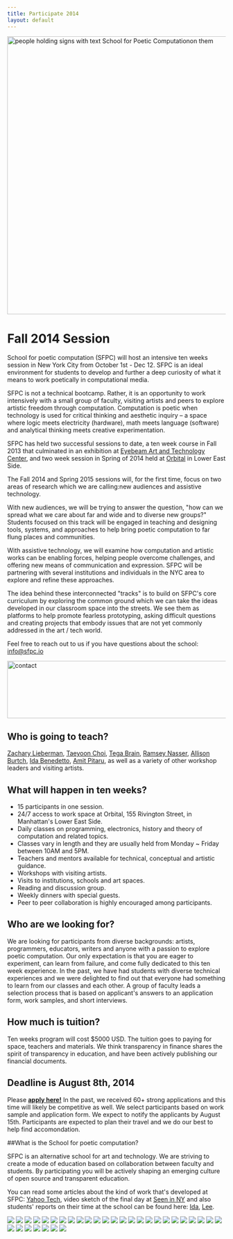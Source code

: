 ```yaml
---
title: Participate 2014
layout: default
---
```


<img src="../img/SPCPicket.jpg" alt="people holding signs with text School for Poetic Computationon them" width="640">

# Fall 2014 Session

School for poetic computation (SFPC) will host an intensive ten weeks session in New York City from October 1st - Dec 12. SFPC is an ideal environment for students to develop and further a deep curiosity of what it means to work poetically in computational media.

SFPC is not a technical bootcamp. Rather, it is an opportunity to work intensively with a small group of faculty, visiting artists and peers to explore artistic freedom through computation. Computation is poetic when technology is used for critical thinking and aesthetic inquiry – a space where logic meets electricity (hardware), math meets language (software) and analytical thinking meets creative experimentation. 

SFPC has held two successful sessions to date, a ten week course in Fall 2013 that culminated in an exhibition at <a href="http://eyebeam.org/">Eyebeam Art and Technology Center</a>, and two week session in Spring of 2014 held at <a href="http://orbitalnyc.com/">Orbital</a> in Lower East Side. 

The Fall 2014 and Spring 2015 sessions will, for the first time, focus on two areas of research which we are calling:new audiences and assistive technology.   
 
With new audiences, we will be trying to answer the question, "how can we spread what we care about far and wide and to diverse new groups?" Students focused on this track will be engaged in teaching and designing tools, systems, and approaches to help bring poetic computation to far flung places and communities. 

With assistive technology, we will examine how computation and artistic works can be enabling forces, helping people overcome challenges, and offering new means of communication and expression. SFPC will be partnering with several institutions and individuals in the NYC area to explore and refine these approaches. 

The idea behind these interconnected "tracks" is to build on SFPC's core curriculum by exploring the common ground which we can take the ideas developed in our classroom space into the streets. We see them as platforms to help promote fearless prototyping, asking difficult questions and creating projects that embody issues that are not yet commonly addressed in the art / tech world.
 
Feel free to reach out to us if you have questions about the school: info@sfpc.io 

<img src="https://farm3.staticflickr.com/2910/14705490563_f740792bbd_z.jpg" width="640" height="132" alt="contact"> 

## Who is going to teach?

<a href="http://thesystemis.com/">Zachary Lieberman</a>, <a href="http://taeyoonchoi.com">Taeyoon Choi</a>, <a href="http://tegabrain.com">Tega Brain</a>, <a href="http://nas.sr/">Ramsey Nasser</a>, <a href="http://www.allisonburtch.net/">Allison Burtch</a>, <a href="http://uncommonplaces.com/">Ida Benedetto</a>, <a href="http://www.pitaru.com">Amit Pitaru</a>, as well as a variety of other workshop leaders and visiting artists.  

## What will happen in ten weeks?

* 15 participants in one session. 
* 24/7 access to work space at Orbital, 155 Rivington Street, in Manhattan's Lower East Side.
* Daily classes on programming, electronics, history and theory of computation and related topics.
* Classes vary in length and they are usually held from Monday ~ Friday between 10AM and 5PM. 
* Teachers and mentors available for technical, conceptual and artistic guidance.
* Workshops with visiting artists. 
* Visits to institutions, schools and art spaces.  
* Reading and discussion group.
* Weekly dinners with special guests. 
* Peer to peer collaboration is highly encouraged among participants.

## Who are we looking for?

We are looking for participants from diverse backgrounds: artists, programmers, educators, writers and anyone with a passion to explore poetic computation. Our only expectation is that you are eager to experiment, can learn from failure, and come fully dedicated to this ten week experience.
In the past, we have had students with diverse technical experiences and we were delighted to find out that everyone had something to learn from our classes and each other. A group of faculty leads a selection process that is based on applicant's answers to an application form, work samples, and short interviews. 

## How much is tuition?

Ten weeks program will cost $5000 USD. The tuition goes to paying for space, teachers and materials. We think transparency in finance shares the spirit of transparency in education, and have been actively publishing our financial documents.  

## Deadline is August 8th, 2014

Please <a href="https://docs.google.com/forms/d/1qKQj3CJ9_TVD7iQjLaRyljEAIMMmI1pdDFfK2Bdtziw/viewform?pli=1"> **apply here!**</a> In the past, we received 60+ strong applications and this time will likely be competitive as well. We select participants based on work sample and application form. We expect to notify the applicants by August 15th. Participants are expected to plan their travel and we do our best to help find accomondation.

##What is the School for poetic computation?

SFPC is an alternative school for art and technology. We are striving to create a mode of education based on collaboration between faculty and students. By participating you will be actively shaping an emerging culture of open source and transparent education. 

You can read some articles about the kind of work that's developed at SFPC: <a href="https://www.yahoo.com/tech/what-does-poetic-computation-look-like-here-are-six-88665797019.html">Yahoo Tech</a>, video sketch of the final day at <a href="https://vialogues.com/vialogues/play/14021"> Seen in NY</a> and also students' reports on their time at the school can be found here: <a href="http://uncommonplaces.com/2014/06/school-poetic-computation/">Ida</a>, <a href="http://www.thehacktory.org/the-school-for-poetic-computation/">Lee</a>.

<img src="../img/slideshow/10294100174_6e384c2cc9_o.jpg" />
<img src="../img/slideshow/10294117814_4afc45eed7_o.jpg" />
<img src="../img/slideshow/10294204386_e26bd5b401_o.jpg" />
<img src="../img/slideshow/10294593503_95c1e5e35f_o.jpg" />
<img src="../img/slideshow/10295143366_55f3c78027_o.jpg" />
<img src="../img/slideshow/10296039036_97ffc47f58_o.jpg" />
<img src="../img/slideshow/10296239455_0b651224a2_o.jpg" />
<img src="../img/slideshow/10933552824_7129c31680_o.jpg" />
<img src="../img/slideshow/10933602015_1b03ac3138_o.jpg" />
<img src="../img/slideshow/10933605686_99645d9d1c_o.jpg" />
<img src="../img/slideshow/10933606935_f1cf1d193d_o.jpg" />
<img src="../img/slideshow/10933632023_f87a4fa705_o.jpg" />
<img src="../img/slideshow/10933666386_2e0a2acfb6_o.jpg" />
<img src="../img/slideshow/10933876403_cef896810a_o.jpg" />
<img src="../img/slideshow/11107493835_b3308fa736_o.jpg" />
<img src="../img/slideshow/11107607306_625826c86f_o.jpg" />
<img src="../img/slideshow/11107704765_37d6e24b47_o.jpg" />
<img src="../img/slideshow/11107746386_73827ce275_o.jpg" />
<img src="../img/slideshow/11107930636_e9346f283e_o.jpg" />
<img src="../img/slideshow/14025713955_9c0c50a49b_o.jpg" />
<img src="../img/slideshow/14025742715_1a81c342f8_o.jpg" />
<img src="../img/slideshow/14026101524_7bc30a0e6d_o.jpg" />
<img src="../img/slideshow/14026162024_d04a8f0568_o.jpg" />
<img src="../img/slideshow/14045667883_0178339cdf_o.jpg" />
<img src="../img/slideshow/14045672763_58deff7d7b_o.jpg" />
<img src="../img/slideshow/14045721593_5570c7d043_o.jpg" />
<img src="../img/slideshow/14498687340_877735e487_o.jpg" />
<img src="../img/slideshow/14498712358_cb1f048b84_o.jpg" />
<img src="../img/slideshow/diana.jpg" />
<img src="../img/slideshow/door.jpg" />
<img src="../img/slideshow/kenneth.jpg" />
<img src="../img/slideshow/packed.jpg" />
